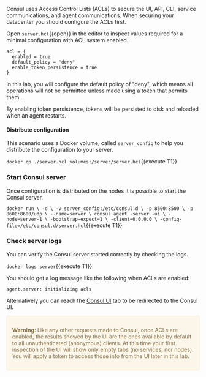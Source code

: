 
Consul uses Access Control Lists (ACLs) to secure the UI, API, CLI, service communications, and agent communications. When securing your datacenter you should configure the ACLs first. 

Open `server.hcl`{{open}} in the editor to inspect values required for a minimal configuration with ACL system enabled.

```
acl = {
  enabled = true
  default_policy = "deny"
  enable_token_persistence = true
}
```

In this lab, you will configure the default policy of "deny", which means all operations will not be permitted unless made using a token that permits them. 

By enabling token persistence, tokens will be persisted to disk and reloaded when an agent restarts.

#### Distribute configuration

This scenario uses a Docker volume, called `server_config` to help you distribute the configuration to your server.

`docker cp ./server.hcl volumes:/server/server.hcl`{{execute T1}}

### Start Consul server

Once configuration is distributed on the nodes it is possible to start the Consul server.

`docker run \
    -d \
    -v server_config:/etc/consul.d \
    -p 8500:8500 \
    -p 8600:8600/udp \
    --name=server \
    consul agent -server -ui \
     -node=server-1 \
     -bootstrap-expect=1 \
     -client=0.0.0.0 \
     -config-file=/etc/consul.d/server.hcl`{{execute T1}}

### Check server logs

You can verify the Consul server started correctly by checking the logs.

`docker logs server`{{execute T1}}

You should get a log message like the following when ACLs are enabled:

`agent.server: initializing acls`

Alternatively you can reach the [Consul UI](https://[[HOST_SUBDOMAIN]]-8500-[[KATACODA_HOST]].environments.katacoda.com/ui) tab to be redirected to the Consul UI.

<div style="background-color:#fcf6ea; color:#866d42; border:1px solid #f8ebcf; padding:1em; border-radius:3px;">
  <p><strong>Warning: </strong>
  Like any other requests made to Consul, once ACLs are enabled, the results showed by the UI are the ones available by default to all unauthenticated (anonymous) clients. At this time your first inspection of the UI will show only empty tabs (no services, nor nodes). You will apply a token to access those info from the UI later in this lab.
</p></div>